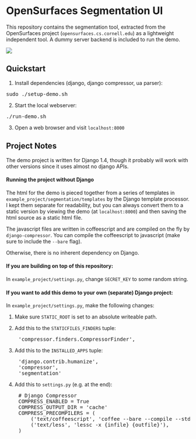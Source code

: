 # OpenSurfaces Segmentation UI
This repository contains the segmentation tool, extracted from the OpenSurfaces
project (`opensurfaces.cs.cornell.edu`) as a lightweight independent tool.  A
dummy server backend is included to run the demo.

![](https://github.com/seanbell/opensurfaces-segmentation-ui/blob/master/screenshot.png?raw=true)

## Quickstart
1. Install dependencies (django, django compressor, ua parser):
<pre>
sudo ./setup-demo.sh
</pre>

2. Start the local webserver:
<pre>
./run-demo.sh
</pre>

3. Open a web browser and visit `localhost:8000`

## Project Notes

The demo project is written for Django 1.4, though it probably will work with
other versions since it uses almost no django APIs.

#### Running the project without Django

The html for the demo is pieced together from a series of templates in
`example_project/segmentation/templates` by the Django template processor.  I
kept them separate for readability, but you can always convert them to a static
version by viewing the demo (at `localhost:8000`) and then saving the html
source as a static html file.

The javascript files are written in coffeescript and are compiled on the fly by
`django-compressor`.  You can compile the coffeescript to javascript (make sure
to include the `--bare` flag).

Otherwise, there is no inherent dependency on Django.

#### If you are building on top of this repository:
In `example_project/settings.py`, change `SECRET_KEY` to some
random string.

#### If you want to add this demo to your own (separate) Django project:
In `example_project/settings.py`, make the following changes:

1. Make sure `STATIC_ROOT` is set to an absolute writeable path.

2. Add this to the `STATICFILES_FINDERS` tuple:
<pre>
	'compressor.finders.CompressorFinder',
</pre>

3. Add this to the `INSTALLED_APPS` tuple:
<pre>
	'django.contrib.humanize',
	'compressor',
	'segmentation'
</pre>

4. Add this to `settings.py` (e.g. at the end):
<pre>
	# Django Compressor
	COMPRESS_ENABLED = True
	COMPRESS_OUTPUT_DIR = 'cache'
	COMPRESS_PRECOMPILERS = (
		('text/coffeescript', 'coffee --bare --compile --stdio'),
		('text/less', 'lessc -x {infile} {outfile}'),
	)
</pre>
